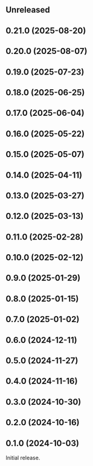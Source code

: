 <!-- Learn how to maintain this file at https://github.com/WordPress/gutenberg/tree/HEAD/packages#maintaining-changelogs. -->

## Unreleased

## 0.21.0 (2025-08-20)

## 0.20.0 (2025-08-07)

## 0.19.0 (2025-07-23)

## 0.18.0 (2025-06-25)

## 0.17.0 (2025-06-04)

## 0.16.0 (2025-05-22)

## 0.15.0 (2025-05-07)

## 0.14.0 (2025-04-11)

## 0.13.0 (2025-03-27)

## 0.12.0 (2025-03-13)

## 0.11.0 (2025-02-28)

## 0.10.0 (2025-02-12)

## 0.9.0 (2025-01-29)

## 0.8.0 (2025-01-15)

## 0.7.0 (2025-01-02)

## 0.6.0 (2024-12-11)

## 0.5.0 (2024-11-27)

## 0.4.0 (2024-11-16)

## 0.3.0 (2024-10-30)

## 0.2.0 (2024-10-16)

## 0.1.0 (2024-10-03)

Initial release.
